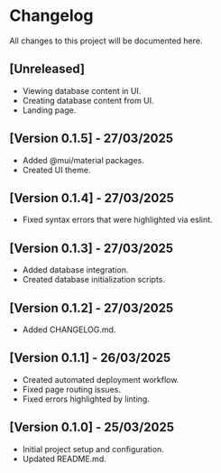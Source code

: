 # Changelog

All changes to this project will be documented here.

## [Unreleased]

- Viewing database content in UI.
- Creating database content from UI.
- Landing page.

## [Version 0.1.5] - 27/03/2025

- Added @mui/material packages.
- Created UI theme.

## [Version 0.1.4] - 27/03/2025

- Fixed syntax errors that were highlighted via eslint.

## [Version 0.1.3] - 27/03/2025

- Added database integration.
- Created database initialization scripts.

## [Version 0.1.2] - 27/03/2025

- Added CHANGELOG.md.

## [Version 0.1.1] - 26/03/2025

- Created automated deployment workflow.
- Fixed page routing issues.
- Fixed errors highlighted by linting.

## [Version 0.1.0] - 25/03/2025

- Initial project setup and configuration.
- Updated README.md.
